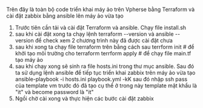 Trên đây là toàn bộ code triển khai máy ảo trên Vpherse bằng Terraform và cài đặt zabbix bằng ansible lên máy ảo vừa tạo
1. Trước tiên cần tải và cài đặt Terraform và ansible. Chạy file install.sh
2. sau khi cài đặt xong ta chạy lệnh terraform --version và ansible --version để check xem 2 chương trình này đã được cài đặt chưa
3. sau khi xong ta chạy file terraform trên bằng cách sau
		terrform init # để khởi tạo môi trường cho terraform
		terrform apply # để chạy file main.tf tạo máy ảo
3. sau khi chạy xong sẽ sinh ra file hosts.ini trong thư mục ansible. Sau đó ta sử dụng lệnh ansible để tiếp tục triển khai zabbix trên máy ảo vừa tạo
		ansible-playbook -i hosts.ini playbook.yml -kK
		sau đó nhập ssh pass của template vm trước đó đã tạo cụ thể ở trong này template mật khẩu là "it" và become password là "it"
4. Ngồi chờ cài xong và thực hiện các bước cài đặt zabbix